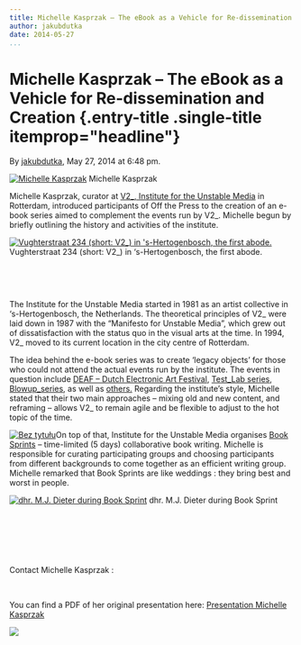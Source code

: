 ```yaml
---
title: Michelle Kasprzak – The eBook as a Vehicle for Re-dissemination and Creation
author: jakubdutka
date: 2014-05-27
...
```


# Michelle Kasprzak – The eBook as a Vehicle for Re-dissemination and Creation {.entry-title .single-title itemprop="headline"}

By [jakubdutka](http://networkcultures.org/digitalpublishing/author/jakubdutka/ "Posts by jakubdutka"),
May 27, 2014 at 6:48 pm.



[![Michelle Kasprzak ](imgs/14058080799_ac4cbe88fd_z.jpg)]()
Michelle Kasprzak



Michelle Kasprzak, curator at [V2\_, Institute for the Unstable
Media](http://v2.nl/) in Rotterdam, introduced participants of Off the
Press to the creation of an e-book series aimed to complement the events
run by V2\_. Michelle begun by briefly outlining the history and
activities of the institute.



[![Vughterstraat 234 (short: V2\_) in 's-Hertogenbosch, the first abode.
](imgs/leadImage.jpg)]()
Vughterstraat 234 (short: V2\_) in ‘s-Hertogenbosch, the first abode.



 

 

The Institute for the Unstable Media started in 1981 as an artist
collective in ‘s-Hertogenbosch, the Netherlands. The theoretical
principles of V2\_ were laid down in 1987 with the “Manifesto for
Unstable Media”, which grew out of dissatisfaction with the status quo
in the visual arts at the time. In 1994, V2\_ moved to its current
location in the city centre of Rotterdam.

The idea behind the e-book series was to create ‘legacy objects’ for
those who could not attend the actual events run by the institute. The
events in question include [DEAF – Dutch Electronic Art
Festival](http://v2.nl/events/deaf), [Test\_Lab
series](http://v2.nl/events/test_lab_series),
[Blowup\_series](http://v2.nl/events/blowup), as well as
[others.](http://v2.nl/events) Regarding the institute’s style, Michelle
stated that their two main approaches – mixing old and new content, and
reframing – allows V2\_ to remain agile and be flexible to adjust to the
hot topic of the time.

[![Bez tytułu](imgs/Bez-tytu%C5%82u.jpg)]()On top of that, Institute for
the Unstable Media organises [Book Sprints](http://www.booksprints.net/)
– time-limited (5 days) collaborative book writing. Michelle is
responsible for curating participating groups and choosing participants
from different backgrounds to come together as an efficient writing
group. Michelle remarked that Book Sprints are like weddings : they
bring best and worst in people.



[![dhr. M.J. Dieter during Book Sprint](imgs/Mike.jpg)]()
dhr. M.J. Dieter during Book Sprint



 

 

 

Contact Michelle Kasprzak :

 

You can find a PDF of her original presentation here: [Presentation
Michelle
Kasprzak](http://networkcultures.org/digitalpublishing/wp-content/uploads/sites/26/2014/06/S4_02_MichelleKasprzak.pdf)

[![](imgs/477911262_640.jpg)](http://vimeo.com/96562225)
